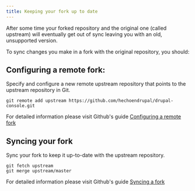 ```yaml
---
title: Keeping your fork up to date
---
```


After some time your forked repository and the original one (called upstream) will eventually get out of sync leaving you with an old, unsupported version.

To sync changes you make in a fork with the original repository, you should:

## Configuring a remote fork:
Specify and configure a new remote upstream repository that points to the upstream repository in Git.
```
git remote add upstream https://github.com/hechoendrupal/drupal-console.git
```
For detailed information please visit Github's guide [Configuring a remote fork](https://help.github.com/articles/configuring-a-remote-for-a-fork/)  

## Syncing your fork
Sync your fork to keep it up-to-date with the upstream repository.
```
git fetch upstream
git merge upstream/master
```
For detailed information please visit Github's guide [Syncing a fork](https://help.github.com/articles/syncing-a-fork/)
